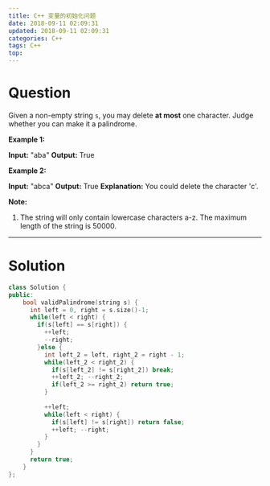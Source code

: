 ```yaml
---
title: C++ 变量的初始化问题
date: 2018-09-11 02:09:31
updated: 2018-09-11 02:09:31
categories: C++
tags: C++
top:
---
```


# Question

Given a non-empty string  `s`, you may delete  **at most**  one character. Judge whether you can make it a palindrome.

**Example 1:**  

**Input:** "aba"
**Output:** True

**Example 2:**  

**Input:** "abca"
**Output:** True
**Explanation:** You could delete the character 'c'.

**Note:**  

1. The string will only contain lowercase characters a-z. The maximum length of the string is 50000.

<!--more-->

-------

# Solution

```cpp
class Solution {
public:
    bool validPalindrome(string s) {
      int left = 0, right = s.size()-1;
      while(left < right) {
        if(s[left] == s[right]) {
          ++left;
          --right;
        }else {
          int left_2 = left, right_2 = right - 1;
          while(left_2 < right_2) {
            if(s[left_2] != s[right_2]) break;
            ++left_2; --right_2;
            if(left_2 >= right_2) return true;
          } 
          
          ++left;
          while(left < right) {
            if(s[left] != s[right]) return false;
            ++left; --right;
          }
        }
      } 
      return true;
    }
};
```